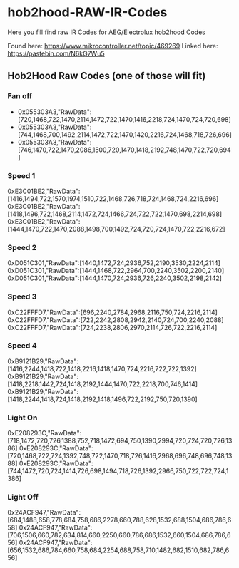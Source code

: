# hob2hood-RAW-IR-Codes
Here you fill find raw IR Codes for AEG/Electrolux hob2hood Codes

Found here: https://www.mikrocontroller.net/topic/469269
Linked here: https://pastebin.com/N6kG7Wu5

## Hob2Hood Raw Codes (one of those will fit)

### Fan off
* 0x055303A3,"RawData":[720,1468,722,1470,2114,1472,722,1470,1416,2218,724,1470,724,720,698]
* 0x055303A3,"RawData":[744,1468,700,1492,2114,1472,722,1470,1420,2216,724,1468,718,726,696]
* 0x055303A3,"RawData":[746,1470,722,1470,2086,1500,720,1470,1418,2192,748,1470,722,720,694]

### Speed 1
0xE3C01BE2,"RawData":[1416,1494,722,1570,1974,1510,722,1468,726,718,724,1468,724,2216,696]
0xE3C01BE2,"RawData":[1418,1496,722,1468,2114,1472,724,1466,724,722,722,1470,698,2214,698]
0xE3C01BE2,"RawData":[1444,1470,722,1470,2088,1498,700,1492,724,720,724,1470,722,2216,672]

### Speed 2
0xD051C301,"RawData":[1440,1472,724,2936,752,2190,3530,2224,2114]
0xD051C301,"RawData":[1444,1468,722,2964,700,2240,3502,2200,2140]
0xD051C301,"RawData":[1444,1470,724,2936,726,2240,3502,2198,2142]

### Speed 3
0xC22FFFD7,"RawData":[696,2240,2784,2968,2116,750,724,2216,2114]
0xC22FFFD7,"RawData":[722,2242,2808,2942,2140,724,700,2240,2088]
0xC22FFFD7,"RawData":[724,2238,2806,2970,2114,726,722,2216,2114]

### Speed 4
0xB9121B29,"RawData":[1416,2244,1418,722,1418,2216,1418,1470,724,2216,722,722,1392]
0xB9121B29,"RawData":[1418,2218,1442,724,1418,2192,1444,1470,722,2218,700,746,1414]
0xB9121B29,"RawData":[1418,2244,1418,724,1418,2192,1418,1496,722,2192,750,720,1390]

### Light On
0xE208293C,"RawData":[718,1472,720,726,1388,752,718,1472,694,750,1390,2994,720,724,720,726,1386]
0xE208293C,"RawData":[720,1468,722,724,1392,748,722,1470,718,726,1416,2968,696,748,696,748,1388]
0xE208293C,"RawData":[744,1472,720,724,1414,726,698,1494,718,726,1392,2966,750,722,722,724,1386]

### Light Off
0x24ACF947,"RawData":[684,1488,658,778,684,758,686,2278,660,788,628,1532,688,1504,686,786,658]
0x24ACF947,"RawData":[706,1506,660,782,634,814,660,2250,660,786,686,1532,660,1504,686,786,656]
0x24ACF947,"RawData":[656,1532,686,784,660,758,684,2254,688,758,710,1482,682,1510,682,786,656]
